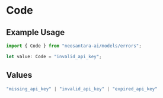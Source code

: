 # Code

## Example Usage

```typescript
import { Code } from "neosantara-ai/models/errors";

let value: Code = "invalid_api_key";
```

## Values

```typescript
"missing_api_key" | "invalid_api_key" | "expired_api_key"
```
